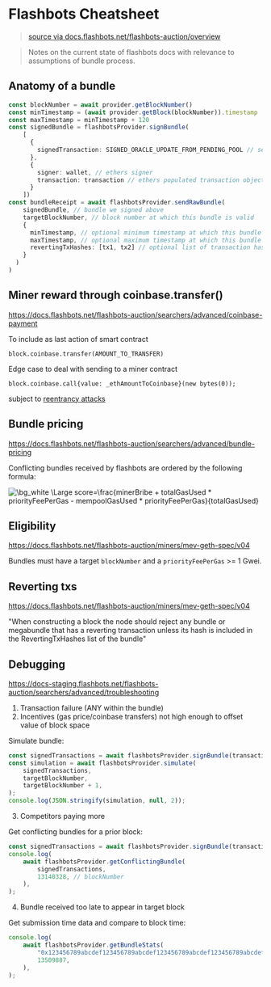 # Flashbots Cheatsheet

> [source via docs.flashbots.net/flashbots-auction/overview](https://docs.flashbots.net/flashbots-auction/overview)

> Notes on the current state of flashbots docs with relevance to assumptions of bundle process.

## Anatomy of a bundle

```ts
const blockNumber = await provider.getBlockNumber()
const minTimestamp = (await provider.getBlock(blockNumber)).timestamp
const maxTimestamp = minTimestamp + 120
const signedBundle = flashbotsProvider.signBundle(
    [
      {
        signedTransaction: SIGNED_ORACLE_UPDATE_FROM_PENDING_POOL // serialized signed transaction hex
      },
      {
        signer: wallet, // ethers signer
        transaction: transaction // ethers populated transaction object
      }
    ])
const bundleReceipt = await flashbotsProvider.sendRawBundle(
    signedBundle, // bundle we signed above
    targetBlockNumber, // block number at which this bundle is valid
    {
      minTimestamp, // optional minimum timestamp at which this bundle is valid (inclusive)
      maxTimestamp, // optional maximum timestamp at which this bundle is valid (inclusive)
      revertingTxHashes: [tx1, tx2] // optional list of transaction hashes allowed to revert. Without specifying here, any revert invalidates the entire bundle.
    }
  )
)
```

## Miner reward through coinbase.transfer()

https://docs.flashbots.net/flashbots-auction/searchers/advanced/coinbase-payment

To include as last action of smart contract

```solidity
block.coinbase.transfer(AMOUNT_TO_TRANSFER)

```

Edge case to deal with sending to a miner contract

```solidity
block.coinbase.call{value: _ethAmountToCoinbase}(new bytes(0));
```

subject to [reentrancy attacks](https://medium.com/coinmonks/protect-your-solidity-smart-contracts-from-reentrancy-attacks-9972c3af7c21)

## Bundle pricing

https://docs.flashbots.net/flashbots-auction/searchers/advanced/bundle-pricing

Conflicting bundles received by flashbots are ordered by the following formula:

![\bg_white \Large score=\frac{minerBribe + totalGasUsed * priorityFeePerGas - mempoolGasUsed * priorityFeePerGas}{totalGasUsed}](https://latex.codecogs.com/png.latex?\bg_white&space;\Large&space;score=\frac{minerBribe&space;+&space;totalGasUsed&space;*&space;priorityFeePerGas&space;-&space;mempoolGasUsed&space;*&space;priorityFeePerGas}{totalGasUsed})

## Eligibility

https://docs.flashbots.net/flashbots-auction/miners/mev-geth-spec/v04

Bundles must have a target `blockNumber` and a `priorityFeePerGas` >= 1 Gwei.

## Reverting txs

https://docs.flashbots.net/flashbots-auction/miners/mev-geth-spec/v04

"When constructing a block the node should reject any bundle or megabundle that has a reverting transaction unless its hash is included in the RevertingTxHashes list of the bundle"

## Debugging

https://docs-staging.flashbots.net/flashbots-auction/searchers/advanced/troubleshooting

1. Transaction failure (ANY within the bundle)
2. Incentives (gas price/coinbase transfers) not high enough to offset value of block space

Simulate bundle:

```ts
const signedTransactions = await flashbotsProvider.signBundle(transactionBundle);
const simulation = await flashbotsProvider.simulate(
    signedTransactions,
    targetBlockNumber,
    targetBlockNumber + 1,
);
console.log(JSON.stringify(simulation, null, 2));
```

3. Competitors paying more

Get conflicting bundles for a prior block:

```ts
const signedTransactions = await flashbotsProvider.signBundle(transactionBundle);
console.log(
    await flashbotsProvider.getConflictingBundle(
        signedTransactions,
        13140328, // blockNumber
    ),
);
```

4. Bundle received too late to appear in target block

Get submission time data and compare to block time:

```ts
console.log(
    await flashbotsProvider.getBundleStats(
        "0x123456789abcdef123456789abcdef123456789abcdef123456789abcdef1234",
        13509887,
    ),
);
```
